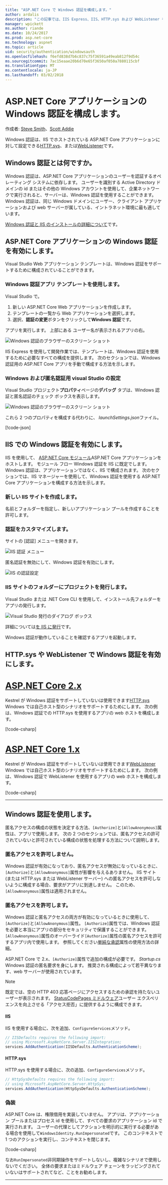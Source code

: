 ```yaml
---
title: "ASP.NET Core で Windows 認証を構成します。"
author: ardalis
description: "この記事では、IIS Express、IIS、HTTP.sys および WebListener を使用して、ASP.NET Core で Windows 認証を構成する方法について説明します。"
manager: wpickett
ms.author: riande
ms.date: 10/24/2017
ms.prod: asp.net-core
ms.technology: aspnet
ms.topic: article
uid: security/authentication/windowsauth
ms.openlocfilehash: f6efd838d7b6c837c75f36591a49eab812f9d54c
ms.sourcegitcommit: 7ac15eaae20b6d70e65f3650af050a7880115cbf
ms.translationtype: MT
ms.contentlocale: ja-JP
ms.lasthandoff: 03/02/2018
---
```

# <a name="configure-windows-authentication-in-an-aspnet-core-app"></a>ASP.NET Core アプリケーションの Windows 認証を構成します。

作成者: [Steve Smith](https://ardalis.com)、[Scott Addie](https://twitter.com/Scott_Addie)

Windows 認証は、IIS でホストされている ASP.NET Core アプリケーションに対して設定できる[HTTP.sys](xref:fundamentals/servers/httpsys)、または[WebListener](xref:fundamentals/servers/weblistener)です。

## <a name="what-is-windows-authentication"></a>Windows 認証とは何ですか。

Windows 認証は、ASP.NET Core アプリケーションのユーザーを認証するオペレーティング システムに依存します。 ユーザーを識別する Active Directory ドメインの id またはその他の Windows アカウントを使用して、企業ネットワークで実行されると、サーバーは、Windows 認証を使用することができます。 Windows 認証は、同じ Windows ドメインにユーザー、クライアント アプリケーションおよび web サーバーが属している、イントラネット環境に最も適しています。

[Windows 認証と IIS のインストールの詳細について](https://docs.microsoft.com/iis/configuration/system.webServer/security/authentication/windowsAuthentication/)です。

## <a name="enable-windows-authentication-in-an-aspnet-core-app"></a>ASP.NET Core アプリケーションの Windows 認証を有効にします。

Visual Studio Web アプリケーション テンプレートは、Windows 認証をサポートするために構成されていることができます。

### <a name="use-the-windows-authentication-app-template"></a>Windows 認証アプリ テンプレートを使用します。

Visual Studio で。
1. 新しい ASP.NET Core Web アプリケーションを作成します。 
1. テンプレートの一覧から Web アプリケーションを選択します。
1. 選択、**認証の変更**ボタンをクリックして**Windows 認証**です。 

アプリを実行します。 上部にある ユーザー名が表示されるアプリの右。

![Windows 認証のブラウザーのスクリーン ショット](windowsauth/_static/browser-screenshot.png)

IIS Express を使用して開発作業では、テンプレートは、Windows 認証を使用するために必要なすべての構成を提供します。 次のセクションでは、Windows 認証用の ASP.NET Core アプリを手動で構成する方法を示します。

### <a name="visual-studio-settings-for-windows-and-anonymous-authentication"></a>Windows および匿名認証用 visual Studio の設定

Visual Studio プロジェクト**プロパティ**ページの**デバッグ** タブは、Windows 認証と匿名認証のチェック ボックスを表示します。

![Windows 認証のブラウザーのスクリーン ショット](windowsauth/_static/vs-auth-property-menu.png)

これら 2 つのプロパティを構成する代わりに、 *launchSettings.json*ファイル。

[!code-json[](windowsauth/sample/launchSettings.json?highlight=3-4)]

## <a name="enable-windows-authentication-with-iis"></a>IIS での Windows 認証を有効にします。

IIS を使用して、 [ASP.NET Core モジュール](xref:fundamentals/servers/aspnet-core-module)ASP.NET Core アプリケーションをホストします。 モジュール フロー Windows 認証を IIS に既定でします。 Windows 認証は、アプリケーションではなく、IIS で構成されます。 次のセクションでは、IIS マネージャーを使用して、Windows 認証を使用する ASP.NET Core アプリケーションを構成する方法を示します。

### <a name="create-a-new-iis-site"></a>新しい IIS サイトを作成します。

名前とフォルダーを指定し、新しいアプリケーション プールを作成することを許可します。

### <a name="customize-authentication"></a>認証をカスタマイズします。

サイトの [認証] メニューを開きます。

![IIS 認証 メニュー](windowsauth/_static/iis-authentication-menu.png)

匿名認証を無効にして、Windows 認証を有効にします。

![IIS の認証設定](windowsauth/_static/iis-auth-settings.png)

### <a name="publish-your-project-to-the-iis-site-folder"></a>IIS サイトのフォルダーにプロジェクトを発行します。

Visual Studio または .NET Core CLI を使用して、インストール先フォルダーをアプリの発行します。

![Visual Studio 発行のダイアログ ボックス](windowsauth/_static/vs-publish-app.png)

詳細については[を IIS に発行](xref:host-and-deploy/iis/index)です。

Windows 認証が動作していることを確認するアプリを起動します。

## <a name="enable-windows-authentication-with-httpsys-or-weblistener"></a>HTTP.sys や WebListener で Windows 認証を有効にします。

# <a name="aspnet-core-2xtabaspnetcore2x"></a>[ASP.NET Core 2.x](#tab/aspnetcore2x)

Kestrel が Windows 認証をサポートしていないは使用できます[HTTP.sys](xref:fundamentals/servers/httpsys) Windows では自己ホスト型のシナリオをサポートするためにします。 次の例は、Windows 認証での HTTP.sys を使用するアプリの web ホストを構成します。

[!code-csharp[](windowsauth/sample/Program2x.cs?highlight=9-14)]

# <a name="aspnet-core-1xtabaspnetcore1x"></a>[ASP.NET Core 1.x](#tab/aspnetcore1x)

Kestrel が Windows 認証をサポートしていないは使用できます[WebListener](xref:fundamentals/servers/weblistener) Windows では自己ホスト型のシナリオをサポートするためにします。 次の例は、Windows 認証で WebListener を使用するアプリの web ホストを構成します。

[!code-csharp[](windowsauth/sample/Program1x.cs?highlight=6-11)]

---

## <a name="work-with-windows-authentication"></a>Windows 認証を使用します。

匿名アクセスの構成の状態を決定する方法、`[Authorize]`と`[AllowAnonymous]`属性は、アプリで使用します。 次の 2 つのセクションでは、匿名アクセスの許可されていないと許可されている構成の状態を処理する方法について説明します。

### <a name="disallow-anonymous-access"></a>匿名アクセスを許可しません。

Windows 認証が有効になっており、匿名アクセスが無効になっているときに、`[Authorize]`と`[AllowAnonymous]`属性が影響を与えるありません。 IIS サイト (または HTTP.sys または WebListener サーバー) への匿名アクセスを許可しないように構成する場合、要求がアプリに到達しません。 このため、`[AllowAnonymous]`属性は適用されません。

### <a name="allow-anonymous-access"></a>匿名アクセスを許可します。

Windows 認証と匿名アクセスの両方が有効になっているときに使用して、`[Authorize]`と`[AllowAnonymous]`属性。 `[Authorize]`属性では、Windows 認証を必要と本当にアプリの部分をセキュリティで保護することができます。 `[AllowAnonymous]`属性のオーバーライド`[Authorize]`属性の匿名アクセスを許可するアプリ内で使用します。 参照してください[単純な承認](xref:security/authorization/simple)属性の使用方法の詳細。

ASP.NET Core で 2.x、`[Authorize]`属性で追加の構成が必要です。 *Startup.cs* Windows 認証の匿名要求を身にします。 推奨される構成によって若干異なります、web サーバーが使用されています。

> [!NOTE]
> 既定では、空の HTTP 403 応答ページにアクセスするための承認を持たないユーザーが表示されます。 [StatusCodePages ミドルウェア](xref:fundamentals/error-handling#configuring-status-code-pages)ユーザー エクスペリエンスを向上させる「アクセス拒否」に提供するように構成できます。

#### <a name="iis"></a>IIS

IIS を使用する場合に、次を追加、`ConfigureServices`メソッド。 

```csharp
// IISDefaults requires the following import:
// using Microsoft.AspNetCore.Server.IISIntegration;
services.AddAuthentication(IISDefaults.AuthenticationScheme);
```

#### <a name="httpsys"></a>HTTP.sys

HTTP.sys を使用する場合に、次の追加、`ConfigureServices`メソッド。

```csharp
// HttpSysDefaults requires the following import:
// using Microsoft.AspNetCore.Server.HttpSys;
services.AddAuthentication(HttpSysDefaults.AuthenticationScheme);
```

### <a name="impersonation"></a>偽装

ASP.NET Core は、権限借用を実装していません。 アプリは、アプリケーション プールまたはプロセス id を使用して、すべての要求のアプリケーション id で実行されます。 ユーザーの代理としてアクションを明示的に実行する必要がある場合を使用して`WindowsIdentity.RunImpersonated`です。 このコンテキストで 1 つのアクションを実行し、コンテキストを閉じます。

[!code-csharp[](windowsauth/sample/Startup.cs?name=snippet_Impersonate&highlight=10-18)]

なお`RunImpersonated`非同期操作をサポートしないし、複雑なシナリオで使用しないでください。 全体の要求またはミドルウェア チェーンをラッピングされていないはサポートされてなど、ことをお勧めします。

---
